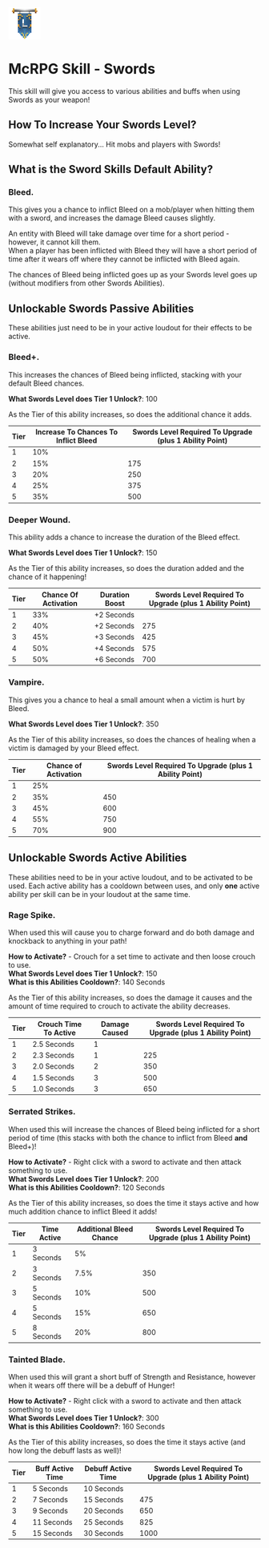 ![ribbon](images/L-ribbon.png) 

# McRPG Skill - Swords

This skill will give you access to various abilities and buffs when using Swords as your weapon!

## How To Increase Your Swords Level?
Somewhat self explanatory... Hit mobs and players with Swords!

## What is the Sword Skills Default Ability?

### **Bleed**.

This gives you a chance to inflict Bleed on a mob/player when hitting them with a sword, and increases the damage Bleed causes slightly.<br>

An entity with Bleed will take damage over time for a short period - however, it cannot kill them.<br>
When a player has been inflicted with Bleed they will have a short period of time after it wears off where they cannot be inflicted with Bleed again.

The chances of Bleed being inflicted goes up as your Swords level goes up (without modifiers from other Swords Abilities).

## Unlockable Swords Passive Abilities

These abilities just need to be in your active loudout for their effects to be active.

### **Bleed+**.

This increases the chances of Bleed being inflicted, stacking with your default Bleed chances. 

**What Swords Level does Tier 1 Unlock?**: 100

As the Tier of this ability increases, so does the additional chance it adds.

|Tier|Increase To Chances To Inflict Bleed|Swords Level Required To Upgrade (plus 1 Ability Point)|
|---|---|---|
|1|10%||
|2|15%|175|
|3|20%|250|
|4|25%|375|
|5|35%|500|

### **Deeper Wound**.

This ability adds a chance to increase the duration of the Bleed effect. 

**What Swords Level does Tier 1 Unlock?**: 150

As the Tier of this ability increases, so does the duration added and the chance of it happening!

|Tier|Chance Of Activation|Duration Boost|Swords Level Required To Upgrade (plus 1 Ability Point)|
|---|---|---|---|
|1|33%|+2 Seconds||
|2|40%|+2 Seconds|275|
|3|45%|+3 Seconds|425|
|4|50%|+4 Seconds|575|
|5|50%|+6 Seconds|700|

### **Vampire**.

This gives you a chance to heal a small amount when a victim is hurt by Bleed. 

**What Swords Level does Tier 1 Unlock?**: 350

As the Tier of this ability increases, so does the chances of healing when a victim is damaged by your Bleed effect.

|Tier|Chance of Activation|Swords Level Required To Upgrade (plus 1 Ability Point)|
|---|---|---|
|1|25%||
|2|35%|450|
|3|45%|600|
|4|55%|750|
|5|70%|900|


## Unlockable Swords Active Abilities

These abilities need to be in your active loudout, and to be activated to be used. Each active ability has a cooldown between uses, and only **one** active ability per skill can be in your loudout at the same time.

### **Rage Spike**.

When used this will cause you to charge forward and do both damage and knockback to anything in your path!

**How to Activate?** - Crouch for a set time to activate and then loose crouch to use.<br>
**What Swords Level does Tier 1 Unlock?**: 150<br>
**What is this Abilities Cooldown?**: 140 Seconds

As the Tier of this ability increases, so does the damage it causes and the amount of time required to crouch to activate the ability decreases.

|Tier|Crouch Time To Active|Damage Caused|Swords Level Required To Upgrade (plus 1 Ability Point)|
|---|---|---|---|
|1|2.5 Seconds|1||
|2|2.3 Seconds|1|225|
|3|2.0 Seconds|2|350|
|4|1.5 Seconds|3|500|
|5|1.0 Seconds|3|650|

### **Serrated Strikes**.

When used this will increase the chances of Bleed being inflicted for a short period of time (this stacks with both the chance to inflict from Bleed **and** Bleed+)!

**How to Activate?** - Right click with a sword to activate and then attack something to use.<br>
**What Swords Level does Tier 1 Unlock?**: 200<br>
**What is this Abilities Cooldown?**: 120 Seconds

As the Tier of this ability increases, so does the time it stays active and how much addition chance to inflict Bleed it adds!

|Tier|Time Active|Additional Bleed Chance|Swords Level Required To Upgrade (plus 1 Ability Point)|
|---|---|---|---|
|1|3 Seconds|5%||
|2|3 Seconds|7.5%|350|
|3|5 Seconds|10%|500|
|4|5 Seconds|15%|650|
|5|8 Seconds|20%|800|

### **Tainted Blade**.

When used this will grant a short buff of Strength and Resistance, however when it wears off there will be a debuff of Hunger!

**How to Activate?** - Right click with a sword to activate and then attack something to use.<br>
**What Swords Level does Tier 1 Unlock?**: 300<br>
**What is this Abilities Cooldown?**: 160 Seconds

As the Tier of this ability increases, so does the time it stays active (and how long the debuff lasts as well)!

|Tier|Buff Active Time|Debuff Active Time|Swords Level Required To Upgrade (plus 1 Ability Point)|
|---|---|---|---|
|1|5 Seconds|10 Seconds||
|2|7 Seconds|15 Seconds|475|
|3|9 Seconds|20 Seconds|650|
|4|11 Seconds|25 Seconds|825|
|5|15 Seconds|30 Seconds|1000|
